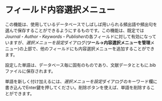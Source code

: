 フィールド内容選択メニュー
==========================

この機能は、使用しているデータベースでしばしば用いられる頻出語や頻出句を選んで保存することができるようにするものです。この機能は、既定では*Journal*・*Author*・*Keywords*・*Publisher*の各フィールドに対して有効になっていますが、*選択メニューを設定*ダイアログ(**ツール→内容選択メニューを管理**メニュー)の上部で、他のフィールドにも内容選択メニューを追加することができます。

設定した単語は、データベース毎に固有のものであり、文献データとともに.bibファイルに保存されます。

単語を新しく付け加えるには、*選択メニューを設定*ダイアログのキーワード欄に書き込んでEnter鍵を押してください。削除ボタンを使えば、単語を削除することができます。
